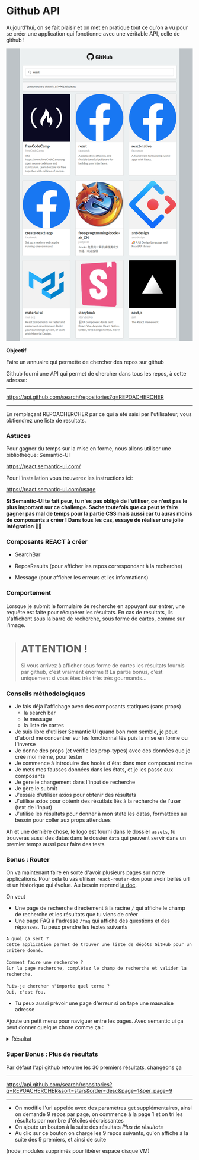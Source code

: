 # Github API

Aujourd'hui, on se fait plaisir et on met en pratique tout ce qu'on a vu pour se créer une application qui fonctionne avec une véritable API, celle de github !

![resultat](docs/resultat.png)

**Objectif**

Faire un annuaire qui permette de chercher des repos sur github

Github fourni une API qui permet de chercher dans tous les repos, à cette adresse:

***

https://api.github.com/search/repositories?q=REPOACHERCHER

***

En remplaçant REPOACHERCHER par ce qui a été saisi par l'utilisateur, vous obtiendrez une liste de resultats.

### Astuces

Pour gagner du temps sur la mise en forme, nous allons utiliser une bibliothèque: Semantic-UI

https://react.semantic-ui.com/

Pour l'installation vous trouverez les instructions ici:

https://react.semantic-ui.com/usage

**Si Semantic-UI te fait peur, tu n'es pas obligé de l'utiliser, ce n'est pas le plus important sur ce challenge. Sache toutefois que ca peut te faire gagner pas mal de temps pour la partie CSS mais aussi car tu auras moins de composants a créer ! Dans tous les cas, essaye de réaliser une jolie intégration 👍🏻**

### Composants REACT à créer

* SearchBar

* ReposResults (pour afficher les repos correspondant à la recherche)

* Message (pour afficher les erreurs et les informations)

### Comportement

Lorsque je submit le formulaire de recherche en appuyant sur entrer, une requête est faite pour récupérer les résultats. En cas de resultats, ils s'affichent sous la barre de recherche, sous forme de cartes, comme sur l'image.

> # ATTENTION !
> Si vous arrivez à afficher sous forme de cartes les résultats fournis par github, c'est vraiment énorme !!
> La partie bonus, c'est uniquement si vous êtes très très très gourmands...

### Conseils méthodologiques

* Je fais déjà l'affichage avec des composants statiques (sans props)
  * la search bar
  * le message
  * la liste de cartes
* Je suis libre d'utiliser Semantic UI quand bon mon semble, je peux d'abord me concentrer sur les fonctionnalités puis la mise en forme ou l'inverse
* Je donne des props (et vérifie les prop-types) avec des données que je crée moi même, pour tester
* Je commence à introduire des hooks d'état dans mon composant racine
* Je mets mes fausses données dans les états, et je les passe aux composants
* Je gère le changement dans l'input de recherche
* Je gère le submit
* J'essaie d'utiliser axios pour obtenir des résultats
* J'utilise axios pour obtenir des résutlats liés à la recherche de l'user (text de l'input)
* J'utilise les résultats pour donner à mon state les datas, formattées au besoin pour coller aux props attendues

Ah et une dernière chose, le logo est fourni dans le dossier `assets`, tu trouveras aussi des datas dans le dossier `data` qui peuvent servir dans un premier temps aussi pour faire des tests

### Bonus : Router

On va maintenant faire en sorte d'avoir plusieurs pages sur notre applications. Pour cela tu vas utiliser `react-router-dom` pour avoir belles url et un historique qui évolue. Au besoin reprend [la doc](https://reactrouter.com/docs/en/v6/getting-started/tutorial).

On veut

- Une page de recherche directement à la racine `/` qui affiche le champ de recherche et les résultats que tu viens de créer
- Une page FAQ à l'adresse `/faq` qui affiche des questions et des réponses. Tu peux prendre les textes suivants
```
A quoi ça sert ?
Cette application permet de trouver une liste de dépôts GitHub pour un critère donné.

Comment faire une recherche ?
Sur la page recherche, complétez le champ de recherche et valider la recherche.

Puis-je chercher n'importe quel terme ?
Oui, c'est fou.
```
- Tu peux aussi prévoir une page d'erreur si on tape une mauvaise adresse

Ajoute un petit menu pour naviguer entre les pages. Avec semantic ui ça peut donner quelque chose comme ça :

<details>
  <summary>
    Résultat
  </summary>

![Bonus](docs/resultat-bonus.png)

</details>

### Super Bonus : Plus de résultats

Par défaut l'api github retourne les 30 premiers résultats, changeons ça

***

https://api.github.com/search/repositories?q=REPOACHERCHER&sort=stars&order=desc&page=1&per_page=9

***

- On modifie l'url appelée avec des paramètres get supplémentaires, ainsi on demande 9 repos par page, on commence à la page 1 et on tri les résultats par nombre d'étoiles décroissantes
- On ajoute un bouton à la suite des résultats _Plus de résultats_
- Au clic sur ce bouton on charge les 9 repos suivants, qu'on affiche à la suite des 9 premiers, et ainsi de suite

(node_modules supprimés pour libérer espace disque VM)
